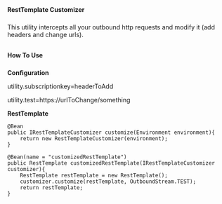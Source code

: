 ##

**RestTemplate Customizer**

###

This utility intercepts all your outbound http requests and modify it (add headers and change urls).  


##
****How To Use****

###
****Configuration****

utility.subscriptionkey=headerToAdd

utility.test=https://urlToChange/something

****RestTemplate****

	@Bean
    public IRestTemplateCustomizer customize(Environment environment){
        return new RestTemplateCustomizer(environment);
    }

    @Bean(name = "customizedRestTemplate")
    public RestTemplate customizedRestTemplate(IRestTemplateCustomizer customizer){
        RestTemplate restTemplate = new RestTemplate();
        customizer.customize(restTemplate, OutboundStream.TEST);
        return restTemplate;
    }









